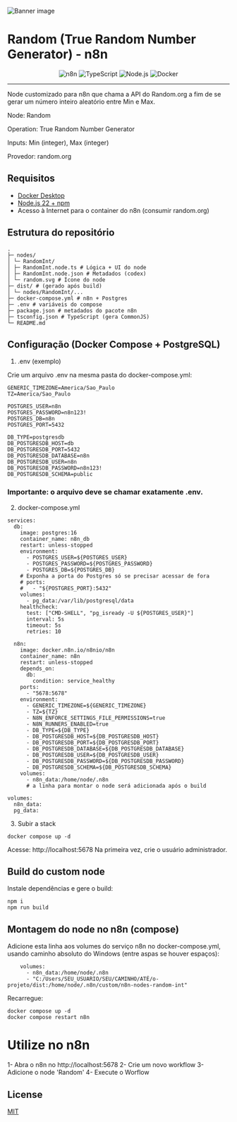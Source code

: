 ![Banner image](https://user-images.githubusercontent.com/10284570/173569848-c624317f-42b1-45a6-ab09-f0ea3c247648.png)

# Random (True Random Number Generator) - n8n

<div align="center">

![n8n](https://img.shields.io/badge/n8n-community%20node-28a9ff?logo=n8n&logoColor=white)
![TypeScript](https://img.shields.io/badge/TypeScript-5.8.3-3178C6?style=for-the-badge&logo=typescript&logoColor=white)
![Node.js](https://img.shields.io/badge/Node.js-22%20LTS-339933?logo=node.js&logoColor=white)
![Docker](https://img.shields.io/badge/Docker-Compose-2496ED?logo=docker&logoColor=white)

</div>

---

Node customizado para n8n que chama a API do Random.org a fim de se gerar um número inteiro aleatório entre Min e Max.

Node: Random

Operation: True Random Number Generator

Inputs: Min (integer), Max (integer)

Provedor: random.org

## Requisitos

- [Docker Desktop](https://docs.docker.com/get-started/get-docker/)
- [Node.js 22 + npm](https://nodejs.org/en/download)
- Acesso à Internet para o container do n8n (consumir random.org)

## Estrutura do repositório

```
.
├─ nodes/
│ └─ RandomInt/
│ ├─ RandomInt.node.ts # Lógica + UI do node
│ ├─ RandomInt.node.json # Metadados (codex)
│ └─ random.svg # Ícone do node
├─ dist/ # (gerado após build)
│ └─ nodes/RandomInt/...
├─ docker-compose.yml # n8n + Postgres
├─ .env # variáveis do compose
├─ package.json # metadados do pacote n8n
├─ tsconfig.json # TypeScript (gera CommonJS)
└─ README.md
```

## Configuração (Docker Compose + PostgreSQL)

1. .env (exemplo)

Crie um arquivo .env na mesma pasta do docker-compose.yml:

```
GENERIC_TIMEZONE=America/Sao_Paulo
TZ=America/Sao_Paulo

POSTGRES_USER=n8n
POSTGRES_PASSWORD=n8n123!
POSTGRES_DB=n8n
POSTGRES_PORT=5432

DB_TYPE=postgresdb
DB_POSTGRESDB_HOST=db
DB_POSTGRESDB_PORT=5432
DB_POSTGRESDB_DATABASE=n8n
DB_POSTGRESDB_USER=n8n
DB_POSTGRESDB_PASSWORD=n8n123!
DB_POSTGRESDB_SCHEMA=public
```

### Importante: o arquivo deve se chamar exatamente .env.

2. docker-compose.yml

```
services:
  db:
    image: postgres:16
    container_name: n8n_db
    restart: unless-stopped
    environment:
      - POSTGRES_USER=${POSTGRES_USER}
      - POSTGRES_PASSWORD=${POSTGRES_PASSWORD}
      - POSTGRES_DB=${POSTGRES_DB}
    # Exponha a porta do Postgres só se precisar acessar de fora
    # ports:
    #   - "${POSTGRES_PORT}:5432"
    volumes:
      - pg_data:/var/lib/postgresql/data
    healthcheck:
      test: ["CMD-SHELL", "pg_isready -U ${POSTGRES_USER}"]
      interval: 5s
      timeout: 5s
      retries: 10

  n8n:
    image: docker.n8n.io/n8nio/n8n
    container_name: n8n
    restart: unless-stopped
    depends_on:
      db:
        condition: service_healthy
    ports:
      - "5678:5678"
    environment:
      - GENERIC_TIMEZONE=${GENERIC_TIMEZONE}
      - TZ=${TZ}
      - N8N_ENFORCE_SETTINGS_FILE_PERMISSIONS=true
      - N8N_RUNNERS_ENABLED=true
      - DB_TYPE=${DB_TYPE}
      - DB_POSTGRESDB_HOST=${DB_POSTGRESDB_HOST}
      - DB_POSTGRESDB_PORT=${DB_POSTGRESDB_PORT}
      - DB_POSTGRESDB_DATABASE=${DB_POSTGRESDB_DATABASE}
      - DB_POSTGRESDB_USER=${DB_POSTGRESDB_USER}
      - DB_POSTGRESDB_PASSWORD=${DB_POSTGRESDB_PASSWORD}
      - DB_POSTGRESDB_SCHEMA=${DB_POSTGRESDB_SCHEMA}
    volumes:
      - n8n_data:/home/node/.n8n
      # a linha para montar o node será adicionada após o build

volumes:
  n8n_data:
  pg_data:
```

3. Subir a stack

```
docker compose up -d
```

Acesse: http://localhost:5678
Na primeira vez, crie o usuário administrador.

## Build do custom node

Instale dependências e gere o build:

```
npm i
npm run build
```

## Montagem do node no n8n (compose)

Adicione esta linha aos volumes do serviço n8n no docker-compose.yml, usando caminho absoluto do Windows (entre aspas se houver espaços):

```
    volumes:
      - n8n_data:/home/node/.n8n
      - "C:/Users/SEU_USUARIO/SEU/CAMINHO/ATÉ/o-projeto/dist:/home/node/.n8n/custom/n8n-nodes-random-int"
```

Recarregue:

```
docker compose up -d
docker compose restart n8n
```

# Utilize no n8n

1- Abra o n8n no http://localhost:5678
2- Crie um novo workflow
3- Adicione o node 'Random'
4- Execute o Worflow

## License

[MIT](https://github.com/n8n-io/n8n-nodes-starter/blob/master/LICENSE.md)
